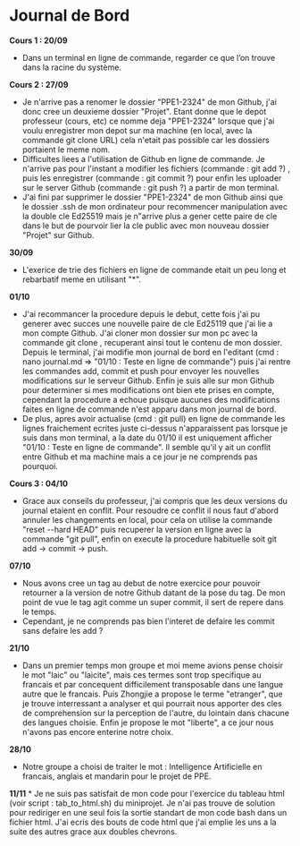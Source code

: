 # Journal de Bord

**Cours 1 : 20/09**
* Dans un terminal en ligne de commande, regarder ce que l’on trouve dans la racine du système.

**Cours 2 : 27/09** 
* Je n'arrive pas a renomer le dossier "PPE1-2324" de mon Github, j'ai donc cree 
un deuxieme dossier "Projet". Etant donne que le depot professeur (cours, etc) ce nomme deja 
"PPE1-2324" lorsque que j'ai voulu enregistrer mon depot sur ma machine (en local, avec la 
commande git clone URL) cela n'etait pas possible car les dossiers portaient le meme nom. 
* Difficultes liees a l'utilisation de Github en ligne de commande. Je n'arrive pas pour l'instant 
a modifier les fichiers (commande : git add ?) , puis les enregistrer (commande : git commit ?) 
pour enfin les uploader sur le server Github (commande : git push ?) a partir de mon terminal. 
* J'ai fini par supprimer le dossier "PPE1-2324" de mon Github ainsi que le dossier .ssh de mon 
ordinateur pour recommencer manipulation avec la double cle Ed25519 mais je n"arrive plus a gener 
cette paire de cle dans le but de pourvoir lier la cle public avec mon nouveau dossier "Projet" 
sur Github.

**30/09** 
* L'exerice de trie des fichiers en ligne de commande etait un peu long et rebarbatif 
meme en utilisant "*".

**01/10** 
* J'ai recommancer la procedure depuis le debut, cette fois j'ai pu generer avec succes une 
nouvelle paire de cle Ed25119 que j'ai lie a mon compte Github. J'ai cloner mon dossier sur mon 
pc avec la commande git clone <URL SSH>, recuperant ainsi tout le contenu de mon dossier. Depuis 
le terminal, j'ai modifie mon journal de bord en l'editant (cmd : nano journal.md => "01/10 : 
Teste en ligne de commande") puis j'ai rentre les commandes add, commit et push pour envoyer les 
nouvelles modifications sur le serveur Github. Enfin je suis alle sur mon Github pour determiner 
si mes modifications ont bien ete prises en compte, cependant la procedure a echoue puisque 
aucunes des modifications faites en ligne de commande n'est apparu dans mon journal de bord. 
* De plus, apres avoir actualise (cmd : git pull) en ligne de commande les lignes fraichement ecrites 
juste ci-dessus n'apparaissent pas lorsque je suis dans mon terminal, a la date du 01/10 il est 
uniquement afficher "01/10 : Teste en ligne de commande". Il semble qu'il y ait un conflit entre 
Github et ma machine mais a ce jour je ne comprends pas pourquoi.

**Cours 3 : 04/10** 
* Grace aux conseils du professeur, j'ai compris que les deux versions du journal 
etaient en conflit. Pour resoudre ce conflit il nous faut d'abord annuler les changements en 
local, pour cela on utilise la commande "reset --hard HEAD" puis recuperer la version en ligne 
avec la commande "git pull", enfin on execute la procedure habituelle soit git add -> commit -> push.

**07/10** 
* Nous avons cree un tag au debut de notre exercice pour pouvoir retourner a la 
version de notre Github datant de la pose du tag. De mon point de vue le tag agit comme un 
super commit, il sert de repere dans le temps. 
* Cependant, je ne comprends pas bien l'interet de defaire les commit sans defaire les add ?

**21/10** 
* Dans un premier temps mon groupe et moi meme avions pense choisir le mot "laic" ou 
"laicite", mais ces termes sont trop specifique au francais et par concequent difficilement 
transposable dans une langue autre que le francais. Puis Zhongjie a propose le terme "etranger", que 
je trouve interressant a analyser et qui pourrait nous apporter des cles de comprehension sur la 
perception de l'autre, du lointain dans chacune des langues choisie. Enfin je propose le mot 
"liberte", a ce jour nous n'avons pas encore enterine notre choix.

**28/10** 
* Notre groupe a choisi de traiter le mot : Intelligence Artificielle en francais, 
anglais et mandarin pour le projet de PPE.

**11/11** * Je ne suis pas satisfait de mon code pour l'exercice du tableau html (voir script 
: tab_to_html.sh) du miniprojet. Je n'ai pas trouve de solution pour rediriger en une seul 
fois la sortie standart de mon code bash dans un fichier html. J'ai ecris des bouts de code 
 html que j'ai emplie les uns a la suite des autres grace aux doubles chevrons.
